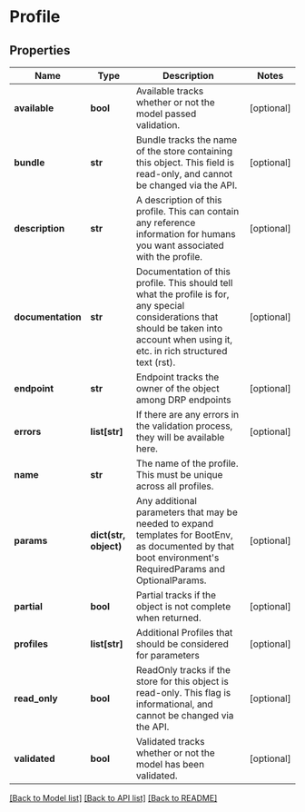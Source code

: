 # Profile

## Properties
Name | Type | Description | Notes
------------ | ------------- | ------------- | -------------
**available** | **bool** | Available tracks whether or not the model passed validation. | [optional] 
**bundle** | **str** | Bundle tracks the name of the store containing this object. This field is read-only, and cannot be changed via the API. | [optional] 
**description** | **str** | A description of this profile.  This can contain any reference information for humans you want associated with the profile. | [optional] 
**documentation** | **str** | Documentation of this profile.  This should tell what the profile is for, any special considerations that should be taken into account when using it, etc. in rich structured text (rst). | [optional] 
**endpoint** | **str** | Endpoint tracks the owner of the object among DRP endpoints | [optional] 
**errors** | **list[str]** | If there are any errors in the validation process, they will be available here. | [optional] 
**name** | **str** | The name of the profile.  This must be unique across all profiles. | 
**params** | **dict(str, object)** | Any additional parameters that may be needed to expand templates for BootEnv, as documented by that boot environment&#39;s RequiredParams and OptionalParams. | [optional] 
**partial** | **bool** | Partial tracks if the object is not complete when returned. | [optional] 
**profiles** | **list[str]** | Additional Profiles that should be considered for parameters | [optional] 
**read_only** | **bool** | ReadOnly tracks if the store for this object is read-only. This flag is informational, and cannot be changed via the API. | [optional] 
**validated** | **bool** | Validated tracks whether or not the model has been validated. | [optional] 

[[Back to Model list]](../README.md#documentation-for-models) [[Back to API list]](../README.md#documentation-for-api-endpoints) [[Back to README]](../README.md)


